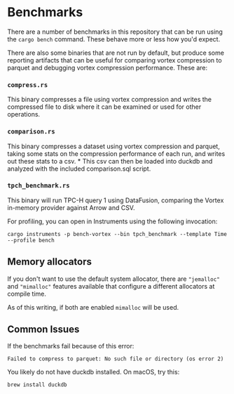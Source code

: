 # Benchmarks

There are a number of benchmarks in this repository that can be run using the `cargo bench` command. These behave more
or less how you'd expect.

There are also some binaries that are not run by default, but produce some reporting artifacts that can be useful for comparing vortex compression to parquet and debugging vortex compression performance. These are:

### `compress.rs`

This binary compresses a file using vortex compression and writes the compressed file to disk where it can be examined or used for other operations.

### `comparison.rs`

This binary compresses a dataset using vortex compression and parquet, taking some stats on the compression performance of each run, and writes out these stats to a csv.
    * This csv can then be loaded into duckdb and analyzed with the included comparison.sql script.

### `tpch_benchmark.rs`

This binary will run TPC-H query 1 using DataFusion, comparing the Vortex in-memory provider against Arrow and CSV.

For profiling, you can open in Instruments using the following invocation:

```
cargo instruments -p bench-vortex --bin tpch_benchmark --template Time --profile bench
```

## Memory allocators

If you don't want to use the default system allocator, there are `"jemalloc"` and `"mimalloc"` features available that configure a different allocators at compile time.

As of this writing, if both are enabled `mimalloc` will be used.

## Common Issues

If the benchmarks fail because of this error:

```
Failed to compress to parquet: No such file or directory (os error 2)
```

You likely do not have duckdb installed. On macOS, try this:

```
brew install duckdb
```
